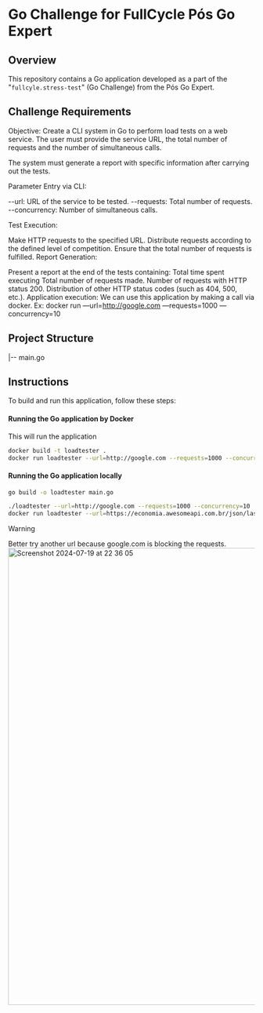 # Go Challenge for FullCycle Pós Go Expert

## Overview

This repository contains a Go application developed as a part of the "`fullcyle.stress-test`" (Go Challenge) from the Pós Go Expert.

## Challenge Requirements

Objective: Create a CLI system in Go to perform load tests on a web service. The user must provide the service URL, the total number of requests and the number of simultaneous calls.

The system must generate a report with specific information after carrying out the tests.

Parameter Entry via CLI:

--url: URL of the service to be tested.
--requests: Total number of requests.
--concurrency: Number of simultaneous calls.

Test Execution:

Make HTTP requests to the specified URL.
Distribute requests according to the defined level of competition.
Ensure that the total number of requests is fulfilled.
Report Generation:

Present a report at the end of the tests containing:
Total time spent executing
Total number of requests made.
Number of requests with HTTP status 200.
Distribution of other HTTP status codes (such as 404, 500, etc.).
Application execution:
We can use this application by making a call via docker. Ex:
docker run <your docker image> —url=http://google.com —requests=1000 —concurrency=10

## Project Structure
|-- main.go

## Instructions

To build and run this application, follow these steps:

#### Running the Go application by Docker
This will run the application
```bash
docker build -t loadtester .
docker run loadtester --url=http://google.com --requests=1000 --concurrency=10
```

#### Running the Go application locally
```bash
go build -o loadtester main.go

./loadtester --url=http://google.com --requests=1000 --concurrency=10
docker run loadtester --url=https://economia.awesomeapi.com.br/json/last/USD-BRL --requests=99900 --concurrency=100
```
> [!WARNING]
> Better try another url because google.com is blocking the requests.
><img width="932" alt="Screenshot 2024-07-19 at 22 36 05" src="https://github.com/user-attachments/assets/4a7fdfd2-e1d4-47c7-916a-2ca455d3b4dc">

